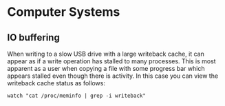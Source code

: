 # Computer Systems

## IO buffering

When writing to a slow USB drive with a large writeback cache, it can appear as if a write operation has stalled to many processes. This is most apparent as a user when copying a file with some progress bar which appears stalled even though there is activity. In this case you can view the writeback cache status as follows:

```
watch "cat /proc/meminfo | grep -i writeback"
```
